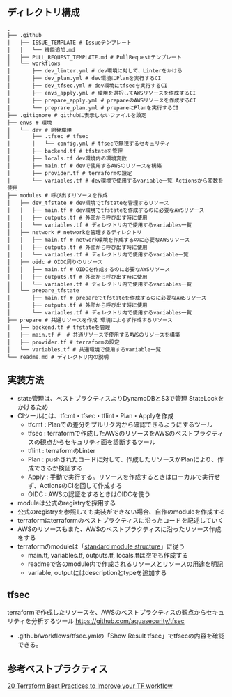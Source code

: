## ディレクトリ構成
```console
.
├── .github
│   ├── ISSUE_TEMPLATE # Issueテンプレート
│   │   └── 機能追加.md
│   ├── PULL_REQUEST_TEMPLATE.md # PullRequestテンプレート
│   └── workflows
│       ├── dev_linter.yml # dev環境に対して、Linterをかける
│       ├── dev_plan.yml # dev環境にPlanを実行するCI
│       ├── dev_tfsec.yml # dev環境にtfsecを実行するCI
│       ├── envs_apply.yml # 環境を選択してAWSリソースを作成するCI
│       ├── prepare_apply.yml # prepareのAWSリソースを作成するCI
│       └── preprare_plan.yml # prepareにPlanを実行するCI
├── .gitignore # githubに表示しないファイルを設定
├── envs # 環境
│   └── dev # 開発環境
│       ├── .tfsec # tfsec
│       │   └── config.yml # tfsecで無視するセキュリティ
│       ├── backend.tf # tfstateを管理
│       ├── locals.tf dev環境内の環境変数
│       ├── main.tf # devで使用するAWSのリソースを構築
│       ├── provider.tf # terraformの設定
│       └── variables.tf # dev環境で使用するvariable一覧 Actionsから変数を使用
├── modules # 呼び出すリソースを作成
│   ├── dev_tfstate # dev環境でtfstateを管理するリソース
│   │   ├── main.tf # dev環境でtfstateを作成するのに必要なAWSリソース
│   │   ├── outputs.tf # 外部から呼び出す時に使用
│   │   └── variables.tf # ディレクトリ内で使用するvariables一覧
│   ├── network # networkを管理するディレクトリ
│   │   ├── main.tf # network環境を作成するのに必要なAWSリソース
│   │   ├── outputs.tf # 外部から呼び出す時に使用
│   │   └── variables.tf # ディレクトリ内で使用するvariable一覧
│   ├── oidc # OIDC周りのリソース
│   │   ├── main.tf # OIDCを作成するのに必要なAWSリソース
│   │   ├── outputs.tf # 外部から呼び出す時に使用
│   │   └── variables.tf # ディレクトリ内で使用するvariables一覧
│   └── prepare_tfstate
│       ├── main.tf # prepareでtfstateを作成するのに必要なAWSリソース
│       ├── outputs.tf # 外部から呼び出す時に使用
│       └── variables.tf # ディレクトリ内で使用するvariables一覧
├── prepare # 共通リソースを作成 環境によらず作成するリソース
│   ├── backend.tf # tfstateを管理
│   ├── main.tf #  # 共通リソースで使用するAWSのリソースを構築
│   ├── provider.tf # terraformの設定
│   └── variables.tf # 共通環境で使用するvariable一覧
└── readme.md # ディレクトリ内の説明
```

## 実装方法
- state管理は、ベストプラクティスよりDynamoDBとS3で管理 StateLockをかけるため
- CIツールには、tfcmt・tfsec・tflint・Plan・Applyを作成
  - tfcmt : Planでの差分をプルリク内から確認できるようにするツール
  - tfsec : terraformで作成したAWSのリソースをAWSのベストプラクティスの観点からセキュリティ面を診断するツール
  - tflint : terraformのLinter
  - Plan : pushされたコードに対して、作成したリソースがPlanにより、作成できるか検証する
  - Apply : 手動で実行する。リソースを作成するときはローカルで実行せず、ActionsのCIを回して作成する
  - OIDC : AWSの認証をするときはOIDCを使う
- moduleは公式のregistryを採用する
- 公式のregistryを参照しても実装ができない場合、自作のmoduleを作成する
- terraformはterraformのベストプラクティスに沿ったコードを記述していく
- AWSのリソースもまた、AWSのベストプラクティスに沿ったリソース作成をする
- terraformのmoduleは「[standard module structure](https://developer.hashicorp.com/terraform/language/modules/develop/structure)」に従う
  - main.tf, variables.tf, outputs.tf, locals.tfは空でも作成する
  - readmeで各のmodule内で作成されるリソースとリソースの用途を明記
  - variable, outputにはdescriptionとtypeを追加する

## tfsec
terraformで作成したリソースを、AWSのベストプラクティスの観点からセキュリティを分析するツール https://github.com/aquasecurity/tfsec
- .github/workflows/tfsec.ymlの「Show Result tfsec」でtfsecの内容を確認できる。

## 参考ベストプラクティス
[20 Terraform Best Practices to Improve your TF workflow](https://spacelift.io/blog/terraform-best-practices)

